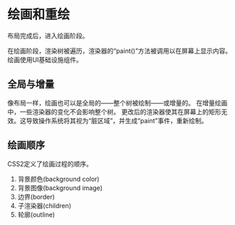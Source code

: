 # 绘画和重绘

布局完成后，进入绘画阶段。

在绘画阶段，渲染树被遍历，渲染器的“paint()”方法被调用以在屏幕上显示内容。绘画使用UI基础设施组件。

## 全局与增量

像布局一样，绘画也可以是全局的——整个树被绘制——或增量的。
在增量绘画中，一些渲染器的变化不会影响整个树。
更改后的渲染器使其在屏幕上的矩形无效。这导致操作系统将其视为“脏区域”，并生成“paint”事件，重新绘制。

## 绘画顺序

CSS2定义了绘画过程的顺序。

1. 背景颜色(background color)
1. 背景图像(background image)
1. 边界(border)
1. 子渲染器(children)
1. 轮廓(outline)

